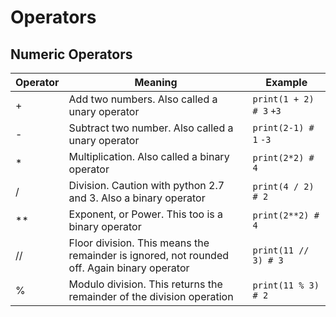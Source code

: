 # Operators

## Numeric Operators

Operator | Meaning | Example
-------- | ------- | -------
+ | Add two numbers. Also called a unary operator | `print(1 + 2) # 3` `+3`
- | Subtract two number. Also called a unary operator | `print(2-1) # 1` `-3`
* | Multiplication. Also called a binary operator | `print(2*2) # 4`
/ | Division. Caution with python 2.7 and 3. Also a binary operator | `print(4 / 2) # 2`
** | Exponent, or Power. This too is a binary operator | `print(2**2) # 4`
// | Floor division. This means the remainder is ignored, not rounded off. Again binary operator| `print(11 // 3) # 3`
% | Modulo division. This returns the remainder of the division operation | `print(11 % 3) # 2`
